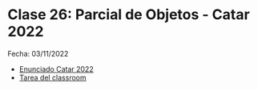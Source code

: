 # Clase 26: Parcial de Objetos - Catar 2022

Fecha: 03/11/2022

- [Enunciado Catar 2022](https://docs.google.com/document/d/1eq-tT2of7Cac-BhaRde-HxqF5wrEtzU4xH-paQ8iXEg/edit?usp=sharing)
- [Tarea del classroom](https://classroom.github.com/a/X0moTBxg)
